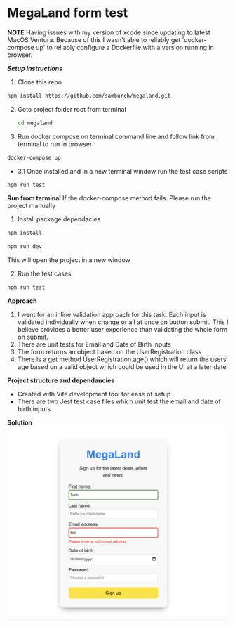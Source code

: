 # MegaLand form test

**NOTE**
Having issues with my version of xcode since updating to latest MacOS Ventura. Because of this I wasn't able to reliably get 'docker-compose up' to reliably configure a Dockerfile with a version running in browser.

***Setup instructions***

1. Clone this repo
```sh
npm install https://github.com/samburch/megaland.git
```

2. Goto project folder root from terminal
   ```sh
   cd megaland
   ```

3. Run docker compose on terminal command line and follow link from terminal to run in browser
```sh
docker-compose up
```
- 3.1 Once installed and in a new terminal window run the test case scripts
```sh
npm run test
```

**Run from terminal**
If the docker-compose method fails. Please run the project manually

1. Install package dependacies
```sh
npm install
```
```sh
npm run dev
```
This will open the project in a new window

2. Run the test cases
```sh
npm run test
```

**Approach**

1. I went for an inline validation approach for this task. Each input is validated individually when change or all at once on button submit. This I believe provides a better user experience than validating the whole form on submit.
2. There are unit tests for Email and Date of Birth inputs
3. The form returns an object based on the UserRegistration class
4. There is a get method UserRegistration.age() which will return the users age based on a valid object which could be used in the UI at a later date

**Project structure and dependancies**

- Created with Vite development tool for ease of setup
- There are two Jest test case files which unit test the email and date of birth inputs

**Solution**
![Solution](./public/megaland-ui.png "Solution")